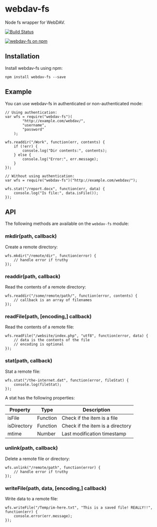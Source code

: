 # webdav-fs
Node fs wrapper for WebDAV.

[![Build Status](https://travis-ci.org/perry-mitchell/webdav-fs.svg)](https://travis-ci.org/perry-mitchell/webdav-fs)

[![webdav-fs on npm](https://nodei.co/npm/webdav-fs.png?downloads=true&downloadRank=true&stars=true)](https://www.npmjs.com/package/webdav-fs)

## Installation

Install webdav-fs using npm:

```
npm install webdav-fs --save
```

## Example

You can use webdav-fs in authenticated or non-authenticated mode:

```
// Using authentication:
var wfs = require("webdav-fs")(
        "http://example.com/webdav/",
        "username",
        "password"
    );

wfs.readdir("/Work", function(err, contents) {
    if (!err) {
        console.log("Dir contents:", contents);
    } else {
        console.log("Error:", err.message);
    }
});
```

```
// Without using authentication:
var wfs = require("webdav-fs")("http://example.com/webdav/");

wfs.stat("/report.docx", function(err, data) {
    console.log("Is file:", data.isFile());
});
```

## API

The following methods are available on the `webdav-fs` module:

### mkdir(path, callback)

Create a remote directory:

```
wfs.mkdir("/remote/dir", function(error) {
    // handle error if truthy
});
```

### readdir(path, callback)

Read the contents of a remote directory:

```
wfs.readdir("/some/remote/path/", function(error, contents) {
    // callback is an array of filenames
});
```

### readFile(path, [encoding,] callback)

Read the contents of a remote file:

```
wfs.readFile("/website/index.php", "utf8", function(error, data) {
    // data is the contents of the file
    // encoding is optional
});
```

### stat(path, callback)

Stat a remote file:

```
wfs.stat("/the-internet.dat", function(error, fileStat) {
    console.log(fileStat);
});
```

A stat has the following properties:

| Property | Type | Description |
| -------- | ---- | ----------- |
| isFile   | Function | Check if the item is a file |
| isDirectory | Function | Check if the item is a directory |
| mtime | Number | Last modification timestamp |

### unlink(path, callback)

Delete a remote file or directory:

```
wfs.unlink("/remote/path", function(error) {
    // handle error if truthy
});
```

### writeFile(path, data, [encoding,] callback)

Write data to a remote file:

```
wfs.writeFile("/Temp/im-here.txt", "This is a saved file! REALLY!!", function(err) {
    console.error(err.message);
});
```
